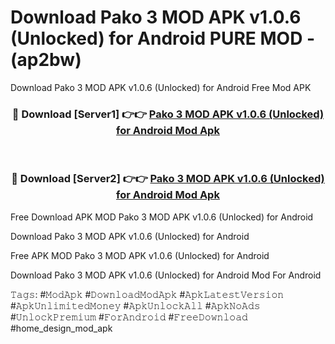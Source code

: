 # Download Pako 3 MOD APK v1.0.6 (Unlocked) for Android PURE MOD - (ap2bw)
Download Pako 3 MOD APK v1.0.6 (Unlocked) for Android Free Mod APK

<div align="center">
<h3>🔴 Download [Server1] 👉👉 <a href="https://apk-comot.site?title=Pako_3_MOD_APK_v1.0.6_(Unlocked)_for_Android">Pako 3 MOD APK v1.0.6 (Unlocked) for Android Mod Apk</a></h3><br>

<h3>🔴 Download [Server2] 👉👉 <a href="https://apk-comot.site?title=Pako_3_MOD_APK_v1.0.6_(Unlocked)_for_Android">Pako 3 MOD APK v1.0.6 (Unlocked) for Android Mod Apk</a></h3>
</div>


Free Download APK MOD Pako 3 MOD APK v1.0.6 (Unlocked) for Android

Download Pako 3 MOD APK v1.0.6 (Unlocked) for Android 

Free APK MOD Pako 3 MOD APK v1.0.6 (Unlocked) for Android 

Download Pako 3 MOD APK v1.0.6 (Unlocked) for Android Mod For Android

𝚃𝚊𝚐𝚜: #𝙼𝚘𝚍𝙰𝚙𝚔 #𝙳𝚘𝚠𝚗𝚕𝚘𝚊𝚍𝙼𝚘𝚍𝙰𝚙𝚔 #𝙰𝚙𝚔𝙻𝚊𝚝𝚎𝚜𝚝𝚅𝚎𝚛𝚜𝚒𝚘𝚗 #𝙰𝚙𝚔𝚄𝚗𝚕𝚒𝚖𝚒𝚝𝚎𝚍𝙼𝚘𝚗𝚎𝚢 #𝙰𝚙𝚔𝚄𝚗𝚕𝚘𝚌𝚔𝙰𝚕𝚕 #𝙰𝚙𝚔𝙽𝚘𝙰𝚍𝚜 #𝚄𝚗𝚕𝚘𝚌𝚔𝙿𝚛𝚎𝚖𝚒𝚞𝚖 #𝙵𝚘𝚛𝙰𝚗𝚍𝚛𝚘𝚒𝚍 #𝙵𝚛𝚎𝚎𝙳𝚘𝚠𝚗𝚕𝚘𝚊𝚍 #home_design_mod_apk